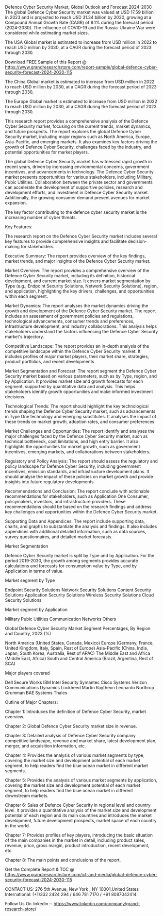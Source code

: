 Defence Cyber Security Market, Global Outlook and Forecast 2024-2030
The global Defence Cyber Security market was valued at USD 17.59 billion in 2023 and is projected to reach USD 31.34 billion by 2030, growing at a Compound Annual Growth Rate (CAGR) of 8.1% during the forecast period (2024-2030). The influence of COVID-19 and the Russia-Ukraine War were considered while estimating market sizes.

The USA Global market is estimated to increase from USD million in 2022 to reach USD million by 2030, at a CAGR during the forecast period of 2023 through 2030.

Download FREE Sample of this Report @ https://www.grandresearchstore.com/report-sample/global-defence-cyber-security-forecast-2024-2030-115

The China Global market is estimated to increase from USD million in 2022 to reach USD million by 2030, at a CAGR during the forecast period of 2023 through 2030.

The Europe Global market is estimated to increase from USD million in 2022 to reach USD million by 2030, at a CAGR during the forecast period of 2023 through 2030.

This research report provides a comprehensive analysis of the Defence Cyber Security market, focusing on the current trends, market dynamics, and future prospects. The report explores the global Defence Cyber Security market, including major regions such as North America, Europe, Asia-Pacific, and emerging markets. It also examines key factors driving the growth of Defence Cyber Security, challenges faced by the industry, and potential opportunities for market players.

The global Defence Cyber Security market has witnessed rapid growth in recent years, driven by increasing environmental concerns, government incentives, and advancements in technology. The Defence Cyber Security market presents opportunities for various stakeholders, including Military, Pubic Utilities. Collaboration between the private sector and governments can accelerate the development of supportive policies, research and development efforts, and investment in Defence Cyber Security market. Additionally, the growing consumer demand present avenues for market expansion.

The key factor contributing to the defence cyber security market is the increasing number of cyber threats.

Key Features:

The research report on the Defence Cyber Security market includes several key features to provide comprehensive insights and facilitate decision-making for stakeholders.

Executive Summary: The report provides overview of the key findings, market trends, and major insights of the Defence Cyber Security market.

Market Overview: The report provides a comprehensive overview of the Defence Cyber Security market, including its definition, historical development, and current market size. It covers market segmentation by Type (e.g., Endpoint Security Solutions, Network Security Solutions), region, and application, highlighting the key drivers, challenges, and opportunities within each segment.

Market Dynamics: The report analyses the market dynamics driving the growth and development of the Defence Cyber Security market. The report includes an assessment of government policies and regulations, technological advancements, consumer trends and preferences, infrastructure development, and industry collaborations. This analysis helps stakeholders understand the factors influencing the Defence Cyber Security market's trajectory.

Competitive Landscape: The report provides an in-depth analysis of the competitive landscape within the Defence Cyber Security market. It includes profiles of major market players, their market share, strategies, product portfolios, and recent developments.

Market Segmentation and Forecast: The report segment the Defence Cyber Security market based on various parameters, such as by Type, region, and by Application. It provides market size and growth forecasts for each segment, supported by quantitative data and analysis. This helps stakeholders identify growth opportunities and make informed investment decisions.

Technological Trends: The report should highlight the key technological trends shaping the Defence Cyber Security market, such as advancements in Type One technology and emerging substitutes. It analyses the impact of these trends on market growth, adoption rates, and consumer preferences.

Market Challenges and Opportunities: The report identify and analyses the major challenges faced by the Defence Cyber Security market, such as technical bottleneck, cost limitations, and high entry barrier. It also highlights the opportunities for market growth, such as government incentives, emerging markets, and collaborations between stakeholders.

Regulatory and Policy Analysis: The report should assess the regulatory and policy landscape for Defence Cyber Security, including government incentives, emission standards, and infrastructure development plans. It should analyse the impact of these policies on market growth and provide insights into future regulatory developments.

Recommendations and Conclusion: The report conclude with actionable recommendations for stakeholders, such as Application One Consumer, policymakers, investors, and infrastructure providers. These recommendations should be based on the research findings and address key challenges and opportunities within the Defence Cyber Security market.

Supporting Data and Appendices: The report include supporting data, charts, and graphs to substantiate the analysis and findings. It also includes appendices with additional detailed information, such as data sources, survey questionnaires, and detailed market forecasts.

Market Segmentation

Defence Cyber Security market is split by Type and by Application. For the period 2019-2030, the growth among segments provides accurate calculations and forecasts for consumption value by Type, and by Application in terms of value.

Market segment by Type

Endpoint Security Solutions
Network Security Solutions
Content Security Solutions
Application Security Solutions
Wireless Security Solutions
Cloud Security Solutions

Market segment by Application

Military
Pubic Utilities
Communication Networks
Others

Global Defence Cyber Security Market Segment Percentages, By Region and Country, 2023 (%)

North America (United States, Canada, Mexico)
Europe (Germany, France, United Kingdom, Italy, Spain, Rest of Europe)
Asia-Pacific (China, India, Japan, South Korea, Australia, Rest of APAC)
The Middle East and Africa (Middle East, Africa)
South and Central America (Brazil, Argentina, Rest of SCA)

Major players covered

Dell Secure Works
IBM
Intel Security
Symantec
Cisco Systems
Verizon Communications
Dynamics
Lockheed Martin
Raytheon
Leonardo
Northrop Grumman
BAE Systems
Thales

Outline of Major Chapters:

Chapter 1: Introduces the definition of Defence Cyber Security, market overview.

Chapter 2: Global Defence Cyber Security market size in revenue.

Chapter 3: Detailed analysis of Defence Cyber Security company competitive landscape, revenue and market share, latest development plan, merger, and acquisition information, etc.

Chapter 4: Provides the analysis of various market segments by type, covering the market size and development potential of each market segment, to help readers find the blue ocean market in different market segments.

Chapter 5: Provides the analysis of various market segments by application, covering the market size and development potential of each market segment, to help readers find the blue ocean market in different downstream markets.

Chapter 6: Sales of Defence Cyber Security in regional level and country level. It provides a quantitative analysis of the market size and development potential of each region and its main countries and introduces the market development, future development prospects, market space of each country in the world.

Chapter 7: Provides profiles of key players, introducing the basic situation of the main companies in the market in detail, including product sales, revenue, price, gross margin, product introduction, recent development, etc.

Chapter 8: The main points and conclusions of the report.

Get the Complete Report & TOC @ https://www.grandresearchstore.com/ict-and-media/global-defence-cyber-security-forecast-2024-2030-115

CONTACT US:
276 5th Avenue, New York , NY 10001,United States
International: (+1)332 2424 294 / 646 781 7170 / +91 8087042414

Follow Us On linkedin :- https://www.linkedin.com/company/grand-research-store/
